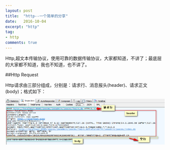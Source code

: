 ```yaml
---
layout: post
title:  "http--一个简单的分享"
date:   2016-10-04
excerpt: "http"
tag:
- http
comments: true
---
```



Http,超文本传输协议，使用可靠的数据传输协议，大家都知道，不讲了；最底层的大家都不知道，我也不知道，也不讲了。

##Http Request

Http请求由三部分组成，分别是：请求行、消息报头(header)、请求正文(body)；格式如下：

![Alt text](/assets/img/request.jpg)
